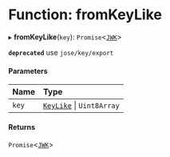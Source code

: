 # Function: fromKeyLike

▸ **fromKeyLike**(`key`): `Promise`<[`JWK`](../interfaces/types.JWK.md)\>

**`deprecated`** use `jose/key/export`

#### Parameters

| Name | Type |
| :------ | :------ |
| `key` | [`KeyLike`](../types/types.KeyLike.md) \| `Uint8Array` |

#### Returns

`Promise`<[`JWK`](../interfaces/types.JWK.md)\>
